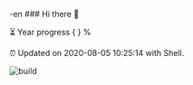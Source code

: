 -en ### Hi there 👋

⏳ Year progress { } %

⏰ Updated on 2020-08-05 10:25:14 with Shell.

![build](https://github.com/shenxianpeng/shenxianpeng/workflows/build/badge.svg)
